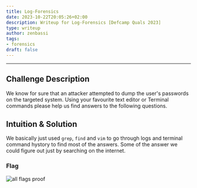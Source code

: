 ```yaml
---
title: Log-Forensics
date: 2023-10-22T20:05:26+02:00
description: Writeup for Log-Forensics [Defcamp Quals 2023]
type: writeup
author: zenbassi
tags:
- forensics
draft: false
---
```

___

## Challenge Description

We know for sure that an attacker attempted to dump the user's passwords on the targeted system. Using your favourite text editor or Terminal commands please help us find answers to the following questions.

## Intuition & Solution

We basically just used `grep`, `find` and `vim` to go through logs and terminal
command hystory to find most of the answers. Some of the answer we could figure
out just by searching on the internet.

### Flag

![all flags proof](/images/defcamp_quals_2023/log-forensics-flags.png)
